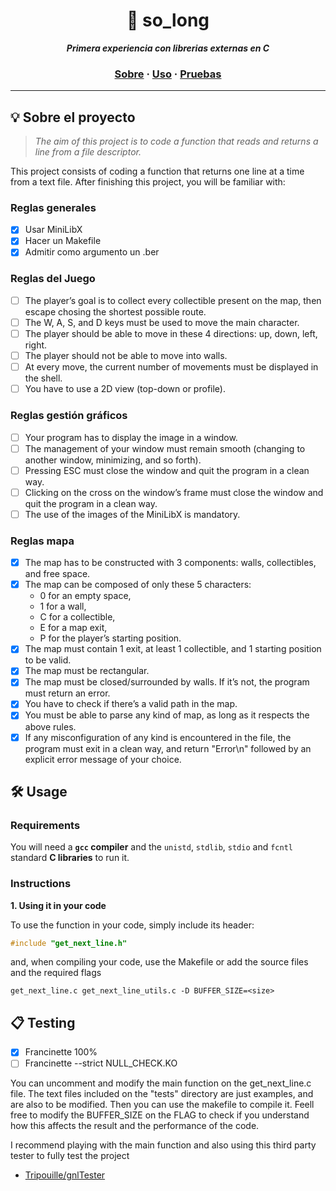 <h1 align="center">
	📖 so_long
</h1>

<p align="center">
	<b><i>Primera experiencia con librerias externas en C</i></b><br>

<h3 align="center">
	<a href="#%EF%B8%8F-about">Sobre</a>
	<span> · </span>
	<a href="#%EF%B8%8F-usage">Uso</a>
	<span> · </span>
	<a href="#-testing">Pruebas</a>
</h3>

---

## 💡 Sobre el proyecto

> _The aim of this project is to code a function that reads and returns a line from a file descriptor._

This project consists of coding a function that returns one line at a time from a text file.
After finishing this project, you will be familiar with:

### Reglas generales

- [x] Usar MiniLibX
- [x] Hacer un Makefile
- [x] Admitir como argumento un .ber

### Reglas del Juego
- [ ] The player’s goal is to collect every collectible present on the map, then escape chosing the shortest possible route.
- [ ] The W, A, S, and D keys must be used to move the main character.
- [ ] The player should be able to move in these 4 directions: up, down, left, right.
- [ ] The player should not be able to move into walls.
- [ ] At every move, the current number of movements must be displayed in the shell.
- [ ] You have to use a 2D view (top-down or profile).

### Reglas gestión gráficos
- [ ] Your program has to display the image in a window.
- [ ] The management of your window must remain smooth (changing to another window, minimizing, and so forth).
- [ ] Pressing ESC must close the window and quit the program in a clean way.
- [ ] Clicking on the cross on the window’s frame must close the window and quit the
program in a clean way.
- [ ] The use of the images of the MiniLibX is mandatory.

### Reglas mapa
- [x] The map has to be constructed with 3 components: walls, collectibles, and free
space.
- [x] The map can be composed of only these 5 characters:
    - 0 for an empty space,
    - 1 for a wall,
    - C for a collectible,
    - E for a map exit,
    - P for the player’s starting position.
- [x]  The map must contain 1 exit, at least 1 collectible, and 1 starting position to
be valid.
- [x] The map must be rectangular.
- [x] The map must be closed/surrounded by walls. If it’s not, the program must return
an error.
- [x] You have to check if there’s a valid path in the map.
- [x] You must be able to parse any kind of map, as long as it respects the above rules.
- [x] If any misconfiguration of any kind is encountered in the file, the program must
exit in a clean way, and return "Error\n" followed by an explicit error message of
your choice.

## 🛠️ Usage

### Requirements

You will need a **`gcc` compiler** and the `unistd`, `stdlib`, `stdio` and `fcntl` standard **C libraries** to run it.

### Instructions

**1. Using it in your code**

To use the function in your code, simply include its header:

```C
#include "get_next_line.h"
```

and, when compiling your code, use the Makefile or add the source files and the required flags

```shell
get_next_line.c get_next_line_utils.c -D BUFFER_SIZE=<size>
```

## 📋 Testing

- [x] Francinette 100% 
- [ ] Francinette --strict NULL_CHECK.KO

You can uncomment and modify the main function on the get_next_line.c file.
The text files included on the "tests" directory are just examples, and are also to be modified.
Then you can use the makefile to compile it. Feell free to modify the BUFFER_SIZE on the FLAG to check if you understand how this affects the result and the performance of the code.

I recommend playing with the main function and also using this third party tester to fully test the project

* [Tripouille/gnlTester](https://github.com/Tripouille/gnlTester)
